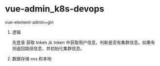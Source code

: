# vue-admin_k8s-devops
 vue-element-admin+gin



1. 逻辑

   先登录 获取 token 从 token 中获取用户信息，判断是否有集群信息。如果有则返回路径信息，并初始化集群信息。

2. 数据存储 oss 和本地
